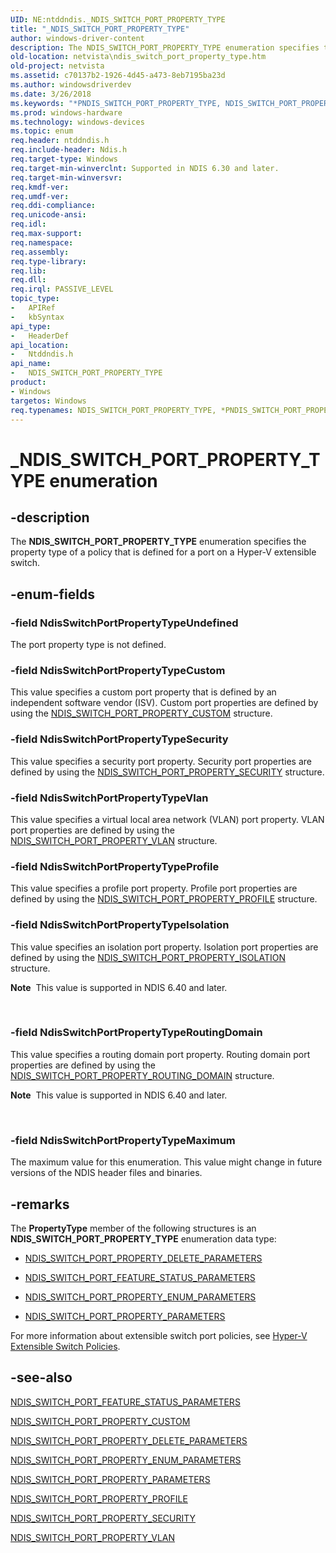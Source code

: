 ```yaml
---
UID: NE:ntddndis._NDIS_SWITCH_PORT_PROPERTY_TYPE
title: "_NDIS_SWITCH_PORT_PROPERTY_TYPE"
author: windows-driver-content
description: The NDIS_SWITCH_PORT_PROPERTY_TYPE enumeration specifies the property type of a policy that is defined for a port on a Hyper-V extensible switch.
old-location: netvista\ndis_switch_port_property_type.htm
old-project: netvista
ms.assetid: c70137b2-1926-4d45-a473-8eb7195ba23d
ms.author: windowsdriverdev
ms.date: 3/26/2018
ms.keywords: "*PNDIS_SWITCH_PORT_PROPERTY_TYPE, NDIS_SWITCH_PORT_PROPERTY_TYPE, NDIS_SWITCH_PORT_PROPERTY_TYPE enumeration [Network Drivers Starting with Windows Vista], NdisSwitchPortPropertyTypeCustom, NdisSwitchPortPropertyTypeIsolation, NdisSwitchPortPropertyTypeMaximum, NdisSwitchPortPropertyTypeProfile, NdisSwitchPortPropertyTypeRoutingDomain, NdisSwitchPortPropertyTypeSecurity, NdisSwitchPortPropertyTypeUndefined, NdisSwitchPortPropertyTypeVlan, PNDIS_SWITCH_PORT_PROPERTY_TYPE, PNDIS_SWITCH_PORT_PROPERTY_TYPE enumeration pointer [Network Drivers Starting with Windows Vista], _NDIS_SWITCH_PORT_PROPERTY_TYPE, netvista.ndis_switch_port_property_type, ntddndis/NDIS_SWITCH_PORT_PROPERTY_TYPE, ntddndis/NdisSwitchPortPropertyTypeCustom, ntddndis/NdisSwitchPortPropertyTypeIsolation, ntddndis/NdisSwitchPortPropertyTypeMaximum, ntddndis/NdisSwitchPortPropertyTypeProfile, ntddndis/NdisSwitchPortPropertyTypeRoutingDomain, ntddndis/NdisSwitchPortPropertyTypeSecurity, ntddndis/NdisSwitchPortPropertyTypeUndefined, ntddndis/NdisSwitchPortPropertyTypeVlan, ntddndis/PNDIS_SWITCH_PORT_PROPERTY_TYPE"
ms.prod: windows-hardware
ms.technology: windows-devices
ms.topic: enum
req.header: ntddndis.h
req.include-header: Ndis.h
req.target-type: Windows
req.target-min-winverclnt: Supported in NDIS 6.30 and later.
req.target-min-winversvr: 
req.kmdf-ver: 
req.umdf-ver: 
req.ddi-compliance: 
req.unicode-ansi: 
req.idl: 
req.max-support: 
req.namespace: 
req.assembly: 
req.type-library: 
req.lib: 
req.dll: 
req.irql: PASSIVE_LEVEL
topic_type:
-	APIRef
-	kbSyntax
api_type:
-	HeaderDef
api_location:
-	Ntddndis.h
api_name:
-	NDIS_SWITCH_PORT_PROPERTY_TYPE
product:
- Windows
targetos: Windows
req.typenames: NDIS_SWITCH_PORT_PROPERTY_TYPE, *PNDIS_SWITCH_PORT_PROPERTY_TYPE
---
```


# _NDIS_SWITCH_PORT_PROPERTY_TYPE enumeration


## -description


The <b>NDIS_SWITCH_PORT_PROPERTY_TYPE</b> enumeration specifies the property type of a policy that is defined for a port on a Hyper-V extensible switch.


## -enum-fields




### -field NdisSwitchPortPropertyTypeUndefined

The port property type is not defined.


### -field NdisSwitchPortPropertyTypeCustom

This value specifies a custom port property that is defined  by an independent software vendor (ISV). Custom port properties are defined by using the  <a href="https://msdn.microsoft.com/library/windows/hardware/hh598230">NDIS_SWITCH_PORT_PROPERTY_CUSTOM</a> structure.


### -field NdisSwitchPortPropertyTypeSecurity

This value specifies a security port property. Security port properties are defined by using the  <a href="https://msdn.microsoft.com/library/windows/hardware/hh598241">NDIS_SWITCH_PORT_PROPERTY_SECURITY</a> structure.


### -field NdisSwitchPortPropertyTypeVlan

This value specifies a virtual local area network (VLAN) port property. VLAN port properties are defined by using the  <a href="https://msdn.microsoft.com/library/windows/hardware/hh598243">NDIS_SWITCH_PORT_PROPERTY_VLAN</a> structure.


### -field NdisSwitchPortPropertyTypeProfile

This value specifies a profile port property. Profile port properties are defined by using the  <a href="https://msdn.microsoft.com/library/windows/hardware/hh598240">NDIS_SWITCH_PORT_PROPERTY_PROFILE</a> structure.


### -field NdisSwitchPortPropertyTypeIsolation

This value specifies an isolation port property. Isolation port properties are defined by using the  <a href="https://msdn.microsoft.com/library/windows/hardware/dn383687">NDIS_SWITCH_PORT_PROPERTY_ISOLATION</a> structure.<div class="alert"><b>Note</b>  This value is supported in NDIS 6.40 and later.</div>
<div> </div>



### -field NdisSwitchPortPropertyTypeRoutingDomain

This value specifies a routing domain port property. Routing domain port properties are defined by using the  <a href="https://msdn.microsoft.com/library/windows/hardware/dn383688">NDIS_SWITCH_PORT_PROPERTY_ROUTING_DOMAIN</a> structure.<div class="alert"><b>Note</b>  This value is supported in NDIS 6.40 and later.</div>
<div> </div>



### -field NdisSwitchPortPropertyTypeMaximum

The maximum value for this enumeration. This value might change in future versions of the NDIS header files and binaries.




## -remarks



The <b>PropertyType</b> member of the following structures is an <b>NDIS_SWITCH_PORT_PROPERTY_TYPE</b> enumeration data type: 



<ul>
<li>

<a href="https://msdn.microsoft.com/library/windows/hardware/hh598232">NDIS_SWITCH_PORT_PROPERTY_DELETE_PARAMETERS</a>


</li>
<li>

<a href="https://msdn.microsoft.com/library/windows/hardware/hh598227">NDIS_SWITCH_PORT_FEATURE_STATUS_PARAMETERS</a>


</li>
<li>

<a href="https://msdn.microsoft.com/library/windows/hardware/hh598236">NDIS_SWITCH_PORT_PROPERTY_ENUM_PARAMETERS</a>


</li>
<li>

<a href="https://msdn.microsoft.com/library/windows/hardware/hh598238">NDIS_SWITCH_PORT_PROPERTY_PARAMETERS</a>


</li>
</ul>
For more information about extensible switch port policies, see <a href="https://msdn.microsoft.com/8AB85E48-EF37-4D42-873B-34D4835AF22E">Hyper-V Extensible Switch Policies</a>.






## -see-also




<b></b>



<a href="https://msdn.microsoft.com/library/windows/hardware/hh598227">NDIS_SWITCH_PORT_FEATURE_STATUS_PARAMETERS</a>



<a href="https://msdn.microsoft.com/library/windows/hardware/hh598230">NDIS_SWITCH_PORT_PROPERTY_CUSTOM</a>



<a href="https://msdn.microsoft.com/library/windows/hardware/hh598232">NDIS_SWITCH_PORT_PROPERTY_DELETE_PARAMETERS</a>



<a href="https://msdn.microsoft.com/library/windows/hardware/hh598236">NDIS_SWITCH_PORT_PROPERTY_ENUM_PARAMETERS</a>



<a href="https://msdn.microsoft.com/library/windows/hardware/hh598238">NDIS_SWITCH_PORT_PROPERTY_PARAMETERS</a>



<a href="https://msdn.microsoft.com/library/windows/hardware/hh598240">NDIS_SWITCH_PORT_PROPERTY_PROFILE</a>



<a href="https://msdn.microsoft.com/library/windows/hardware/hh598241">NDIS_SWITCH_PORT_PROPERTY_SECURITY</a>



<a href="https://msdn.microsoft.com/library/windows/hardware/hh598243">NDIS_SWITCH_PORT_PROPERTY_VLAN</a>
 

 

